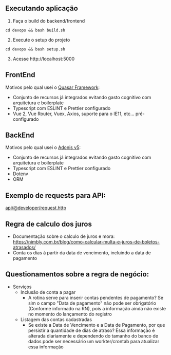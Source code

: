 ## Executando aplicação
1. Faça o build do backend/frontend
```shell
cd devops && bash build.sh
```

2. Execute o setup do projeto
```shell
cd devops && bash setup.sh
```

3. Acesse http://localhost:5000

## FrontEnd
Motivos pelo qual usei o [Quasar Framework](https://quasar.dev/):
  * Conjunto de recursos já integrados evitando gasto cognitivo com arquitetura e boilerplate
  * Typescript com ESLINT e Prettier configurado
  * Vue 2, Vue Router, Vuex, Axios, suporte para o IE11, etc... pré-configurado

## BackEnd
Motivos pelo qual usei o [Adonis v5](https://preview.adonisjs.com/):
  * Conjunto de recursos já integrados evitando gasto cognitivo com arquitetura e boilerplate
  * Typescript com ESLINT e Prettier configurado
  * Dotenv
  * ORM

## Exemplo de requests para API:
[api/@developer/request.http](https://github.com/ymoreiratiti/TestePraticoNode/blob/main/api/%40developer/request.http)

## Regra de calculo dos juros
* Documentação sobre o calculo de juros e mora: https://nimbly.com.br/blog/como-calcular-multa-e-juros-de-boletos-atrasados/
* Conta os dias à partir da data de vencimento, incluindo a data de pagamento

## Questionamentos sobre a regra de negócio:
* Serviços
  * Inclusão de conta a pagar
    * A rotina serve para inserir contas pendentes de pagamento? Se sim o campo "Data de pagamento" não pode ser obrigatório (Conforme informado na RN), poís a informação ainda não existe no momento do lançamento do registro
  * Listagem das contas cadastradas
    * Se existe a Data de Vencimento e a Data de Pagamento, por que persistir a quantidade de dias de atraso? Essa informação é alterada diariamente e dependendo do tamanho do banco de dados pode ser necessário um workter/crontab para atualizar essa informação 
